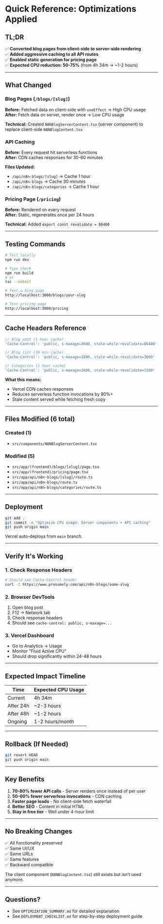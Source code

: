 # Quick Reference: Optimizations Applied

## TL;DR

✅ **Converted blog pages from client-side to server-side rendering**  
✅ **Added aggressive caching to all API routes**  
✅ **Enabled static generation for pricing page**  
✅ **Expected CPU reduction: 50-75%** (from 4h 34m → ~1-2 hours)

---

## What Changed

### Blog Pages (`/blogs/[slug]`)

**Before:** Fetched data on client-side with `useEffect` → High CPU usage  
**After:** Fetch data on server, render once → Low CPU usage

**Technical:** Created `N8NBlogServerContent.tsx` (server component) to replace client-side `N8NBlogContent.tsx`

### API Caching

**Before:** Every request hit serverless functions  
**After:** CDN caches responses for 30-60 minutes

**Files Updated:**

- `/api/n8n-blogs/[slug]` → Cache 1 hour
- `/api/n8n-blogs` → Cache 30 minutes
- `/api/n8n-blogs/categories` → Cache 1 hour

### Pricing Page (`/pricing`)

**Before:** Rendered on every request  
**After:** Static, regenerates once per 24 hours

**Technical:** Added `export const revalidate = 86400`

---

## Testing Commands

```bash
# Test locally
npm run dev

# Type check
npm run build
# or
tsc --noEmit

# Test a blog page
http://localhost:3000/blogs/your-slug

# Test pricing page
http://localhost:3000/pricing
```

---

## Cache Headers Reference

```typescript
// Blog post (1 hour cache)
'Cache-Control': 'public, s-maxage=3600, stale-while-revalidate=86400'

// Blog list (30 min cache)
'Cache-Control': 'public, s-maxage=1800, stale-while-revalidate=3600'

// Categories (1 hour cache)
'Cache-Control': 'public, s-maxage=3600, stale-while-revalidate=7200'
```

**What this means:**

- Vercel CDN caches responses
- Reduces serverless function invocations by 90%+
- Stale content served while fetching fresh copy

---

## Files Modified (6 total)

### Created (1)

- `src/components/N8NBlogServerContent.tsx`

### Modified (5)

- `src/app/(frontend)/blogs/[slug]/page.tsx`
- `src/app/(frontend)/pricing/page.tsx`
- `src/app/api/n8n-blogs/[slug]/route.ts`
- `src/app/api/n8n-blogs/route.ts`
- `src/app/api/n8n-blogs/categories/route.ts`

---

## Deployment

```bash
git add .
git commit -m "Optimize CPU usage: Server components + API caching"
git push origin main
```

Vercel auto-deploys from `main` branch.

---

## Verify It's Working

### 1. Check Response Headers

```bash
# Should see Cache-Control header
curl -I https://www.prosumely.com/api/n8n-blogs/some-slug
```

### 2. Browser DevTools

1. Open blog post
2. F12 → Network tab
3. Check response headers
4. Should see `cache-control: public, s-maxage=...`

### 3. Vercel Dashboard

- Go to Analytics → Usage
- Monitor "Fluid Active CPU"
- Should drop significantly within 24-48 hours

---

## Expected Impact Timeline

| Time      | Expected CPU Usage |
| --------- | ------------------ |
| Current   | 4h 34m             |
| After 24h | ~2-3 hours         |
| After 48h | ~1-2 hours         |
| Ongoing   | 1-2 hours/month    |

---

## Rollback (If Needed)

```bash
git revert HEAD
git push origin main
```

---

## Key Benefits

1. **70-80% fewer API calls** - Server renders once instead of per user
2. **50-60% fewer serverless invocations** - CDN caching
3. **Faster page loads** - No client-side fetch waterfall
4. **Better SEO** - Content in initial HTML
5. **Stay in free tier** - Well under 4-hour limit

---

## No Breaking Changes

✅ All functionality preserved  
✅ Same UI/UX  
✅ Same URLs  
✅ Same features  
✅ Backward compatible

The client component (`N8NBlogContent.tsx`) still exists but isn't used anymore.

---

## Questions?

- See `OPTIMIZATION_SUMMARY.md` for detailed explanation
- See `DEPLOYMENT_CHECKLIST.md` for step-by-step deployment guide
